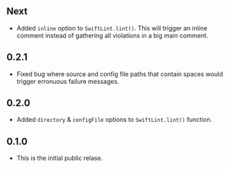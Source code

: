 ## Next

- Added `inline` option to `SwiftLint.lint()`. This will trigger an inline comment instead of gathering all violations in a big main comment.

## 0.2.1

- Fixed bug where source and config file paths that contain spaces would trigger erronuous failure messages.

## 0.2.0

- Added `directory` & `configFile` options to `SwiftLint.lint()` function.

## 0.1.0

- This is the initial public relase.

